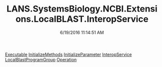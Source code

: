 ﻿---
title: LANS.SystemsBiology.NCBI.Extensions.LocalBLAST.InteropService
date: 6/19/2016 11:14:51 AM
---

[Executable](T-LANS.SystemsBiology.NCBI.Extensions.LocalBLAST.InteropService.Executable.html)
[InitializeMethods](T-LANS.SystemsBiology.NCBI.Extensions.LocalBLAST.InteropService.InitializeMethods.html)
[InitializeParameter](T-LANS.SystemsBiology.NCBI.Extensions.LocalBLAST.InteropService.InitializeParameter.html)
[InteropService](T-LANS.SystemsBiology.NCBI.Extensions.LocalBLAST.InteropService.InteropService.html)
[LocalBlastProgramGroup](T-LANS.SystemsBiology.NCBI.Extensions.LocalBLAST.InteropService.LocalBlastProgramGroup.html)
[Operation](T-LANS.SystemsBiology.NCBI.Extensions.LocalBLAST.InteropService.Operation.html)
